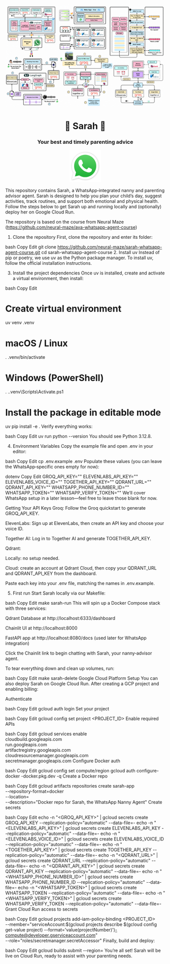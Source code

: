 <p align="center">
        <img alt="logo" src="img/ava_final_design.gif" width=1000 />
    <h1 align="center">📱 Sarah 📱</h1>
    <h3 align="center">Your best and timely parenting advice</h3>
</p>

<p align="center">
    <img alt="logo" src="img/whatsapp_logo.png" width=100 />
</p>

This repository contains Sarah, a WhatsApp‑integrated nanny and parenting advisor agent. Sarah is designed to help you plan your child’s day, suggest activities, track routines, and support both emotional and physical health. Follow the steps below to get Sarah up and running locally and (optionally) deploy her on Google Cloud Run.

The repository is based on the course from Neural Maze (https://github.com/neural-maze/ava-whatsapp-agent-course)

1. Clone the repository
First, clone the repository and enter its folder:

bash
Copy
Edit
git clone https://github.com/neural-maze/sarah-whatsapp-agent-course.git
cd sarah-whatsapp-agent-course
2. Install uv
Instead of pip or poetry, we use uv as the Python package manager.
To install uv, follow the official installation instructions.

3. Install the project dependencies
Once uv is installed, create and activate a virtual environment, then install:

bash
Copy
Edit
# Create virtual environment
uv venv .venv

# macOS / Linux
. .venv/bin/activate

# Windows (PowerShell)
. .\.venv\Scripts\Activate.ps1

# Install the package in editable mode
uv pip install -e .
Verify everything works:

bash
Copy
Edit
uv run python --version
You should see Python 3.12.8.

4. Environment Variables
Copy the example file and open .env in your editor:

bash
Copy
Edit
cp .env.example .env
Populate these values (you can leave the WhatsApp‑specific ones empty for now):

dotenv
Copy
Edit
GROQ_API_KEY=""
ELEVENLABS_API_KEY=""
ELEVENLABS_VOICE_ID=""
TOGETHER_API_KEY=""
QDRANT_URL=""
QDRANT_API_KEY=""
WHATSAPP_PHONE_NUMBER_ID=""
WHATSAPP_TOKEN=""
WHATSAPP_VERIFY_TOKEN=""
We’ll cover WhatsApp setup in a later lesson—feel free to leave those blank for now.

Getting Your API Keys
Groq: Follow the Groq quickstart to generate GROQ_API_KEY.

ElevenLabs: Sign up at ElevenLabs, then create an API key and choose your voice ID.

Together AI: Log in to Together AI and generate TOGETHER_API_KEY.

Qdrant:

Locally: no setup needed.

Cloud: create an account at Qdrant Cloud, then copy your QDRANT_URL and QDRANT_API_KEY from the dashboard.

Paste each key into your .env file, matching the names in .env.example.

5. First run
Start Sarah locally via our Makefile:

bash
Copy
Edit
make sarah-run
This will spin up a Docker Compose stack with three services:

Qdrant Database at http://localhost:6333/dashboard

Chainlit UI at http://localhost:8000

FastAPI app at http://localhost:8080/docs (used later for WhatsApp integration)

Click the Chainlit link to begin chatting with Sarah, your nanny‑advisor agent.

To tear everything down and clean up volumes, run:

bash
Copy
Edit
make sarah-delete
Google Cloud Platform Setup
You can also deploy Sarah on Google Cloud Run. After creating a GCP project and enabling billing:

Authenticate

bash
Copy
Edit
gcloud auth login
Set your project

bash
Copy
Edit
gcloud config set project <PROJECT_ID>
Enable required APIs

bash
Copy
Edit
gcloud services enable \
  cloudbuild.googleapis.com \
  run.googleapis.com \
  artifactregistry.googleapis.com \
  cloudresourcemanager.googleapis.com \
  secretmanager.googleapis.com
Configure Docker auth

bash
Copy
Edit
gcloud config set compute/region <LOCATION>
gcloud auth configure-docker <LOCATION>-docker.pkg.dev -q
Create a Docker repo

bash
Copy
Edit
gcloud artifacts repositories create sarah-app \
  --repository-format=docker \
  --location=<LOCATION> \
  --description="Docker repo for Sarah, the WhatsApp Nanny Agent"
Create secrets

bash
Copy
Edit
echo -n "<GROQ_API_KEY>"          | gcloud secrets create GROQ_API_KEY --replication-policy="automatic" --data-file=-
echo -n "<ELEVENLABS_API_KEY>"    | gcloud secrets create ELEVENLABS_API_KEY --replication-policy="automatic" --data-file=-
echo -n "<ELEVENLABS_VOICE_ID>"   | gcloud secrets create ELEVENLABS_VOICE_ID --replication-policy="automatic" --data-file=-
echo -n "<TOGETHER_API_KEY>"      | gcloud secrets create TOGETHER_API_KEY --replication-policy="automatic" --data-file=-
echo -n "<QDRANT_URL>"            | gcloud secrets create QDRANT_URL --replication-policy="automatic" --data-file=-
echo -n "<QDRANT_API_KEY>"        | gcloud secrets create QDRANT_API_KEY --replication-policy="automatic" --data-file=-
echo -n "<WHATSAPP_PHONE_NUMBER_ID>" | gcloud secrets create WHATSAPP_PHONE_NUMBER_ID --replication-policy="automatic" --data-file=-
echo -n "<WHATSAPP_TOKEN>"        | gcloud secrets create WHATSAPP_TOKEN --replication-policy="automatic" --data-file=-
echo -n "<WHATSAPP_VERIFY_TOKEN>" | gcloud secrets create WHATSAPP_VERIFY_TOKEN --replication-policy="automatic" --data-file=-
Grant Cloud Run access to secrets

bash
Copy
Edit
gcloud projects add-iam-policy-binding <PROJECT_ID> \
  --member="serviceAccount:$(gcloud projects describe $(gcloud config get-value project) --format='value(projectNumber)')-compute@developer.gserviceaccount.com" \
  --role="roles/secretmanager.secretAccessor"
Finally, build and deploy:

bash
Copy
Edit
gcloud builds submit --region=<LOCATION>
You’re all set! Sarah will be live on Cloud Run, ready to assist with your parenting needs.